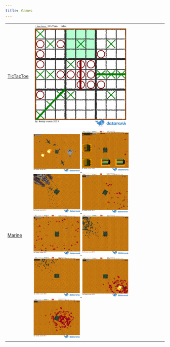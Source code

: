 ```yaml
---
title: Games
---
```

<table width="700px">
<tr><td>
	<a href="/tictactoe">TicTacToe</a>
</td><td>
	<a href="/tictactoe">
		<img src="/tictactoe/screenshot.png" width="300px"/>
	</a>
</td></tr>
<tr><td>
	<a href="/marine">Marine</a>
</td><td>
	<a href="/marine">
		<img src="/marine/img/screenshots/screenshot1.png" width="150px"/>
		<img src="/marine/img/screenshots/screenshot9.png" width="150px"/>
		<img src="/marine/img/screenshots/screenshot2.png" width="150px"/>
		<img src="/marine/img/screenshots/screenshot3.png" width="150px"/>
		<img src="/marine/img/screenshots/screenshot4.png" width="150px"/>
		<img src="/marine/img/screenshots/screenshot5.png" width="150px"/>
		<img src="/marine/img/screenshots/screenshot6.png" width="150px"/>
		<img src="/marine/img/screenshots/screenshot7.png" width="150px"/>
		<img src="/marine/img/screenshots/screenshot8.png" width="150px"/>
	</a>
</td></tr>
</table>